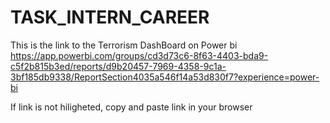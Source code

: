 # TASK_INTERN_CAREER

This is the link to the Terrorism DashBoard on Power bi
https://app.powerbi.com/groups/cd3d73c6-8f63-4403-bda9-c5f2b815b3ed/reports/d9b20457-7969-4358-9c1a-3bf185db9338/ReportSection4035a546f14a53d830f7?experience=power-bi

If link is not hiligheted, copy and paste link in your browser
